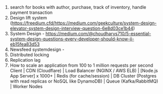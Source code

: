 
1. search for books with author, purchase, track of inventory, handle payment transaction
2. Design lift system (https://freedium.cfd/https://medium.com/geekculture/system-design-elevator-system-design-interview-question-6e8d03ce1b44)
3.  System Design - https://medium.com/@choudharys710/5-essential-system-design-questions-every-developer-should-know-ii-eb15fea83d53
4. Newsfeed systemdesign - 
5. Distributed locking
6. Replication lag
7. How to scale an application from 100 to 1 million requests per second
	   Client
		  |
		CDN (Cloudflare)
		  |
		Load Balancer (NGINX / AWS ELB)
		  |
		[Node.js App Server] x 1000+
		  |
		Redis (for cache/session)
		  |
		DB Cluster (Postgres with read replicas or NoSQL like DynamoDB)
		  |
		Queue (Kafka/RabbitMQ)
		  |
		Worker Nodes